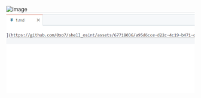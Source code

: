 ![image](https://github.com/0xo7/shell_osint/assets/67718036/a95d6cce-d22c-4c19-b471-c89806f56d6e)
![alt text](image.png)
